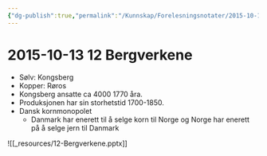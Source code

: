 ```yaml
---
{"dg-publish":true,"permalink":"/Kunnskap/Forelesningsnotater/2015-10-13 12 Bergverkene/","tags":["historie","hi110","forelesning"]}
---
```



# 2015-10-13 12 Bergverkene
* Sølv: Kongsberg
* Kopper: Røros
* Kongsberg ansatte ca 4000 1770 åra.
* Produksjonen har sin storhetstid 1700-1850.
* Dansk kornmonopolet
	* Danmark har enerett til å selge korn til Norge og Norge har enerett på å selge jern til Danmark
		

![[_resources/12-Bergverkene.pptx]]
